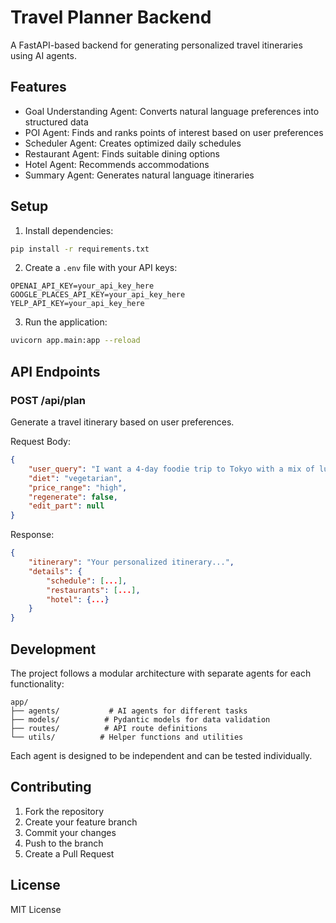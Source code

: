 # Travel Planner Backend

A FastAPI-based backend for generating personalized travel itineraries using AI agents.

## Features

- Goal Understanding Agent: Converts natural language preferences into structured data
- POI Agent: Finds and ranks points of interest based on user preferences
- Scheduler Agent: Creates optimized daily schedules
- Restaurant Agent: Finds suitable dining options
- Hotel Agent: Recommends accommodations
- Summary Agent: Generates natural language itineraries

## Setup

1. Install dependencies:
```bash
pip install -r requirements.txt
```

2. Create a `.env` file with your API keys:
```
OPENAI_API_KEY=your_api_key_here
GOOGLE_PLACES_API_KEY=your_api_key_here
YELP_API_KEY=your_api_key_here
```

3. Run the application:
```bash
uvicorn app.main:app --reload
```

## API Endpoints

### POST /api/plan
Generate a travel itinerary based on user preferences.

Request Body:
```json
{
    "user_query": "I want a 4-day foodie trip to Tokyo with a mix of luxury and culture",
    "diet": "vegetarian",
    "price_range": "high",
    "regenerate": false,
    "edit_part": null
}
```

Response:
```json
{
    "itinerary": "Your personalized itinerary...",
    "details": {
        "schedule": [...],
        "restaurants": [...],
        "hotel": {...}
    }
}
```

## Development

The project follows a modular architecture with separate agents for each functionality:

```
app/
├── agents/           # AI agents for different tasks
├── models/          # Pydantic models for data validation
├── routes/          # API route definitions
└── utils/          # Helper functions and utilities
```

Each agent is designed to be independent and can be tested individually.

## Contributing

1. Fork the repository
2. Create your feature branch
3. Commit your changes
4. Push to the branch
5. Create a Pull Request

## License

MIT License
